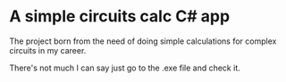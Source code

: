 # A simple circuits calc C# app

The project born from the need of doing simple calculations for complex circuits in my career.

There's not much I can say just go to the .exe file and check it.